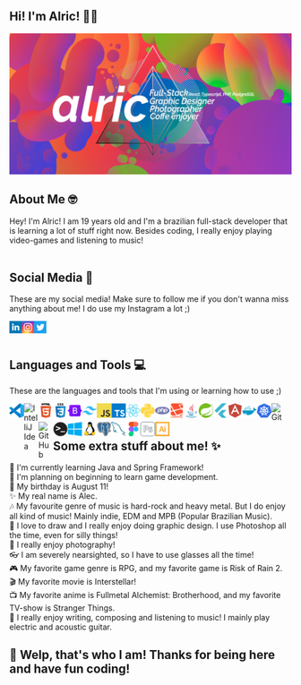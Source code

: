 ## **Hi! I'm Alric! 👋✨**

<img src="./Resources/newbanner.png"> 
<br/>

## About Me 🤓

Hey! I'm Alric! I am 19 years old and I'm a brazilian full-stack developer that is learning a lot of stuff right now. Besides coding, I really enjoy playing video-games and listening to music! 
<br/>
<br/>
## Social Media 👤
These are my social media! Make sure to follow me if you don't wanna miss anything about me! I do use my Instagram a lot ;)

[<img align="left" alt="alric | LinkedIn" width="22px" src="https://raw.githubusercontent.com/edent/SuperTinyIcons/0e0d832a301a67af8b278ff66d87879f16fc8c34/images/svg/linkedin.svg"/>][LinkedIn]
[<img align="left" alt="alric | Instagram" width="22px" src="https://raw.githubusercontent.com/edent/SuperTinyIcons/0e0d832a301a67af8b278ff66d87879f16fc8c34/images/svg/instagram.svg"/>][Instagram]
[<img align="left" alt="alric | Twitter" width="22px" src="https://raw.githubusercontent.com/edent/SuperTinyIcons/0e0d832a301a67af8b278ff66d87879f16fc8c34/images/svg/twitter.svg"/>][Twitter]
<br/>
<br/>
## Languages and Tools 💻
These are the languages and tools that I'm using or learning how to use ;)

[<img align="left" alt="Visual Studio Code" width="26px" src="https://raw.githubusercontent.com/devicons/devicon/9f4f5cdb393299a81125eb5127929ea7bfe42889/icons/vscode/vscode-original.svg" />][VSCode]
[<img align="left" alt="IntelliJ Idea" width="26px" src="https://upload.wikimedia.org/wikipedia/commons/9/9c/IntelliJ_IDEA_Icon.svg" />][IntelliJ]
[<img align="left" alt="HTML5" width="26px" src="https://raw.githubusercontent.com/github/explore/80688e429a7d4ef2fca1e82350fe8e3517d3494d/topics/html/html.png" />][HTML5]
[<img align="left" alt="CSS3" width="26px" src="https://raw.githubusercontent.com/github/explore/80688e429a7d4ef2fca1e82350fe8e3517d3494d/topics/css/css.png" />][CSS3]
[<img align="left" alt="Bootstrap" width="26px" src="https://raw.githubusercontent.com/devicons/devicon/1119b9f84c0290e0f0b38982099a2bd027a48bf1/icons/bootstrap/bootstrap-original.svg" />][Bootstrap]
[<img align="left" alt="Tailwind" width="26px" src="https://raw.githubusercontent.com/devicons/devicon/55609aa5bd817ff167afce0d965585c92040787a/icons/tailwindcss/tailwindcss-plain.svg" />][Tailwind]
[<img align="left" alt="JavaScript" width="26px" src="https://raw.githubusercontent.com/github/explore/80688e429a7d4ef2fca1e82350fe8e3517d3494d/topics/javascript/javascript.png" />][JavaScript]
[<img align="left" alt="TypeScript" width="26px" src="https://raw.githubusercontent.com/devicons/devicon/1119b9f84c0290e0f0b38982099a2bd027a48bf1/icons/typescript/typescript-plain.svg" />][TypeScript]
[<img align="left" alt="React" width="26px" src="https://raw.githubusercontent.com/devicons/devicon/1119b9f84c0290e0f0b38982099a2bd027a48bf1/icons/react/react-original.svg" />][React]
[<img align="left" alt="Python" width="26px" src="https://raw.githubusercontent.com/devicons/devicon/master/icons/python/python-plain.svg" />][Python]
[<img align="left" alt="PhP" width="26px" src="https://raw.githubusercontent.com/devicons/devicon/master/icons/php/php-plain.svg" />][PhP]
[<img align="left" alt="Laravel" width="26px" src="https://raw.githubusercontent.com/devicons/devicon/1119b9f84c0290e0f0b38982099a2bd027a48bf1/icons/laravel/laravel-plain-wordmark.svg" />][Laravel]
[<img align="left" alt="Java" width="26px" src="https://raw.githubusercontent.com/devicons/devicon/1119b9f84c0290e0f0b38982099a2bd027a48bf1/icons/java/java-original.svg" />][Java]
[<img align="left" alt="Spring" width="26px" src="https://raw.githubusercontent.com/devicons/devicon/1119b9f84c0290e0f0b38982099a2bd027a48bf1/icons/spring/spring-original.svg" />][Spring]
[<img align="left" alt="Flutter" width="26px" src="https://raw.githubusercontent.com/devicons/devicon/55609aa5bd817ff167afce0d965585c92040787a/icons/flutter/flutter-plain.svg" />][Flutter]
[<img align="left" alt="Angular" width="26px" src="https://raw.githubusercontent.com/devicons/devicon/55609aa5bd817ff167afce0d965585c92040787a/icons/angularjs/angularjs-plain.svg" />][Angular]
[<img align="left" alt="Docker" width="26px" src="https://raw.githubusercontent.com/devicons/devicon/55609aa5bd817ff167afce0d965585c92040787a/icons/docker/docker-plain.svg" />][Docker]
[<img align="left" alt="Kubernetes" width="26px" src="https://raw.githubusercontent.com/devicons/devicon/55609aa5bd817ff167afce0d965585c92040787a/icons/kubernetes/kubernetes-plain.svg" />][Kubernetes]
[<img align="left" alt="Git" width="26px" src="https://raw.githubusercontent.com/jmnote/z-icons/master/svg/git.svg" />][Git]
[<img align="left" alt="GitHub" width="26px" src="https://raw.githubusercontent.com/jmnote/z-icons/master/svg/github.svg" />][GitHub]
[<img align="left" alt="Terminal" width="26px" src="https://raw.githubusercontent.com/github/explore/80688e429a7d4ef2fca1e82350fe8e3517d3494d/topics/terminal/terminal.png" />][Terminal]
[<img align="left" alt="Windows" width="26px" src="https://raw.githubusercontent.com/devicons/devicon/9f4f5cdb393299a81125eb5127929ea7bfe42889/icons/windows8/windows8-original.svg" />][Windows]
[<img align="left" alt="Linux" width="26px" src="https://raw.githubusercontent.com/devicons/devicon/55609aa5bd817ff167afce0d965585c92040787a/icons/linux/linux-original.svg" />][Linux]
[<img align="left" alt="PostgreSQL" width="26px" src="https://raw.githubusercontent.com/devicons/devicon/1119b9f84c0290e0f0b38982099a2bd027a48bf1/icons/postgresql/postgresql-original.svg" />][PostgreSQL]
[<img align="left" alt="MySQL" width="26px" src="https://raw.githubusercontent.com/devicons/devicon/1119b9f84c0290e0f0b38982099a2bd027a48bf1/icons/mysql/mysql-original.svg" />][MySQL]
[<img align="left" alt="Figma" width="26px" src="https://raw.githubusercontent.com/devicons/devicon/1119b9f84c0290e0f0b38982099a2bd027a48bf1/icons/figma/figma-original.svg" />][Figma]
[<img align="left" alt="Photoshop" width="26px" src="https://raw.githubusercontent.com/devicons/devicon/1119b9f84c0290e0f0b38982099a2bd027a48bf1/icons/photoshop/photoshop-line.svg" />][Photoshop]
[<img align="left" alt="Illustrator" width="26px" src="https://raw.githubusercontent.com/devicons/devicon/1119b9f84c0290e0f0b38982099a2bd027a48bf1/icons/illustrator/illustrator-line.svg" />][Illustrator] 
<br/>
<br/>
## Some extra stuff about me! ✨
📖 I'm currently learning Java and Spring Framework!
<br />
📑 I'm planning on beginning to learn game development.
<br />
📆 My birthday is August 11!
<br />
✨ My real name is Alec.
<br />
🎶 My favourite genre of music is hard-rock and heavy metal. But I do enjoy all kind of music! Mainly indie, EDM and MPB (Popular Brazilian Music).
<br />
🎨 I love to draw and I really enjoy doing graphic design. I use Photoshop all the time, even for silly things!
<br />
📸 I really enjoy photography!
<br />👓 I am severely nearsighted, so I have to use glasses all the time!
<br />
🎮 My favorite game genre is RPG, and my favorite game is Risk of Rain 2.
<br />
🎬 My favorite movie is Interstellar!
<br />
📺 My favorite anime is Fullmetal Alchemist: Brotherhood, and my favorite TV-show is Stranger Things.
<br />
🎸 I really enjoy writing, composing and listening to music! I mainly play electric and acoustic guitar.

## 🌌 Welp, that's who I am! Thanks for being here and have fun coding!

[LinkedIn]: https://www.linkedin.com/in/imalric/
[Instagram]: https://www.instagram.com/alec_o_alric/
[Twitter]: https://twitter.com/thealric/
[VSCode]: https://code.visualstudio.com/
[HTML5]: https://www.w3schools.com/html/
[CSS3]: https://www.w3schools.com/css/default.asp
[JavaScript]: https://www.w3schools.com/js/default.asp
[TypeScript]: https://www.typescriptlang.org/
[React]: https://pt-br.reactjs.org/
[Python]: https://www.python.org/
[PhP]: https://www.php.net/
[GitHub]: https://github.com/
[Git]: https://git-scm.com/
[Windows]: https://www.microsoft.com/pt-br/windows/
[Terminal]: https://pt.wikipedia.org/wiki/Cmd.exe
[PostgreSQL]: https://www.postgresql.org/
[MySQL]: https://www.mysql.com/
[Figma]: https://www.figma.com/
[Photoshop]: https://www.adobe.com/br/products/photoshop.html
[Illustrator]: https://www.adobe.com/br/products/illustrator.html
[Laravel]: https://www.laravel.com/
[Bootstrap]: https://www.getbootstrap.com/
[Java]:https://www.java.com/pt-BR/
[Spring]:https://spring.io/
[IntelliJ]:https://www.jetbrains.com/pt-br/idea/
[Flutter]:https://flutter.dev/
[Angular]:https://angular.io/
[Docker]:https://www.docker.com/
[Kubernetes]:https://kubernetes.io/pt-br/
[Linux]:https://www.linux.org/
[Tailwind]:https://tailwindcss.com/
